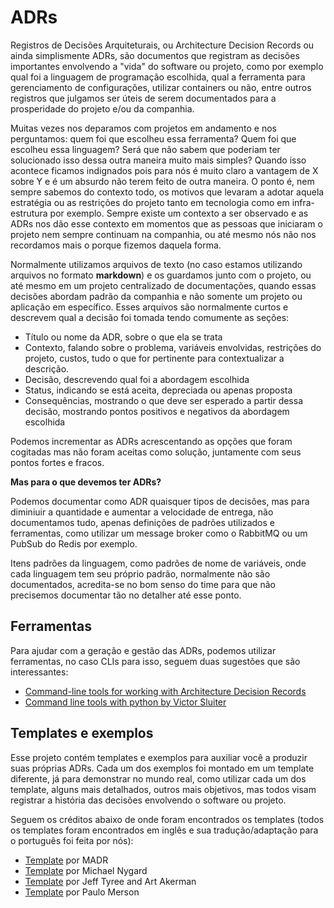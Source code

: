 # ADRs

Registros de Decisões Arquiteturais, ou Architecture Decision Records ou ainda simplismente ADRs, são documentos que registram as decisões importantes envolvendo a "vida" do software ou projeto, como por exemplo qual foi a linguagem de programação escolhida, qual a ferramenta para gerenciamento de configurações, utilizar containers ou não, entre outros registros que julgamos ser úteis de serem documentados para a prosperidade do projeto e/ou da companhia.

Muitas vezes nos deparamos com projetos em andamento e nos perguntamos: quem foi que escolheu essa ferramenta? Quem foi que escolheu essa linguagem? Será que não sabem que poderiam ter solucionado isso dessa outra maneira muito mais simples? Quando isso acontece ficamos indignados pois para nós é muito claro a vantagem de X sobre Y e é um absurdo não terem feito de outra maneira. O ponto é, nem sempre sabemos do contexto todo, os motivos que levaram a adotar aquela estratégia ou as restrições do projeto tanto em tecnologia como em infra-estrutura por exemplo. Sempre existe um contexto a ser observado e as ADRs nos dão esse contexto em momentos que as pessoas que iniciaram o projeto nem sempre continuam na companhia, ou até mesmo nós não nos recordamos mais o porque fizemos daquela forma.

Normalmente utilizamos arquivos de texto (no caso estamos utilizando arquivos no formato __markdown__) e os guardamos junto com o projeto, ou até mesmo em um projeto centralizado de documentações, quando essas decisões abordam padrão da companhia e não somente um projeto ou aplicação em específico. Esses arquivos são normalmente curtos e descrevem qual a decisão foi tomada tendo comumente as seções:

* Título ou nome da ADR, sobre o que ela se trata
* Contexto, falando sobre o problema, variáveis envolvidas, restrições do projeto, custos,  tudo o que for pertinente para contextualizar a descrição.
* Decisão, descrevendo qual foi a abordagem escolhida
* Status, indicando se está aceita, depreciada ou apenas proposta
* Consequências, mostrando o que deve ser esperado a partir dessa decisão, mostrando pontos positivos e negativos da abordagem escolhida

Podemos incrementar as ADRs acrescentando as opções que foram cogitadas mas não foram aceitas como solução, juntamente com seus pontos fortes e fracos.

__Mas para o que devemos ter ADRs?__

Podemos documentar como ADR quaisquer tipos de decisões, mas para diminiuir a quantidade e aumentar a velocidade de entrega, não documentamos tudo, apenas definições de padrões utilizados e ferramentas, como utilizar um message broker como o RabbitMQ ou um PubSub do Redis por exemplo.

Itens padrões da linguagem, como padrões de nome de variáveis, onde cada linguagem tem seu próprio padrão, normalmente não são documentados, acredita-se no bom senso do time para que não precisemos documentar tão no detalher até esse ponto.


## Ferramentas

Para ajudar com a geração e gestão das ADRs, podemos utilizar ferramentas, no caso CLIs para isso, seguem duas sugestões que são interessantes:

* [Command-line tools for working with Architecture Decision Records](https://github.com/npryce/adr-tools)
* [Command line tools with python by Victor Sluiter](https://bitbucket.org/tinkerer_/adr-tools-python/src/master/)

## Templates e exemplos

Esse projeto contém templates e exemplos para auxiliar você a produzir suas próprias ADRs. Cada um dos exemplos foi montado em um template diferente, já para demonstrar no mundo real, como utilizar cada um dos template, alguns mais detalhados, outros mais objetivos, mas todos visam registrar a história das decisões envolvendo o software ou projeto.

Seguem os créditos abaixo de onde foram encontrados os templates (todos os templates foram encontrados em inglês e sua tradução/adaptação para o português foi feita por nós):

* [Template](https://github.com/joelparkerhenderson/architecture-decision-record/blob/main/templates/decision-record-template-madr/index.md) por MADR
* [Template](https://github.com/joelparkerhenderson/architecture-decision-record/blob/main/templates/decision-record-template-by-michael-nygard/index.md) por Michael Nygard
* [Template](https://github.com/joelparkerhenderson/architecture-decision-record/blob/main/templates/decision-record-template-by-jeff-tyree-and-art-akerman/index.md) por Jeff Tyree and Art Akerman
* [Template](https://github.com/pmerson/ADR-template) por Paulo Merson